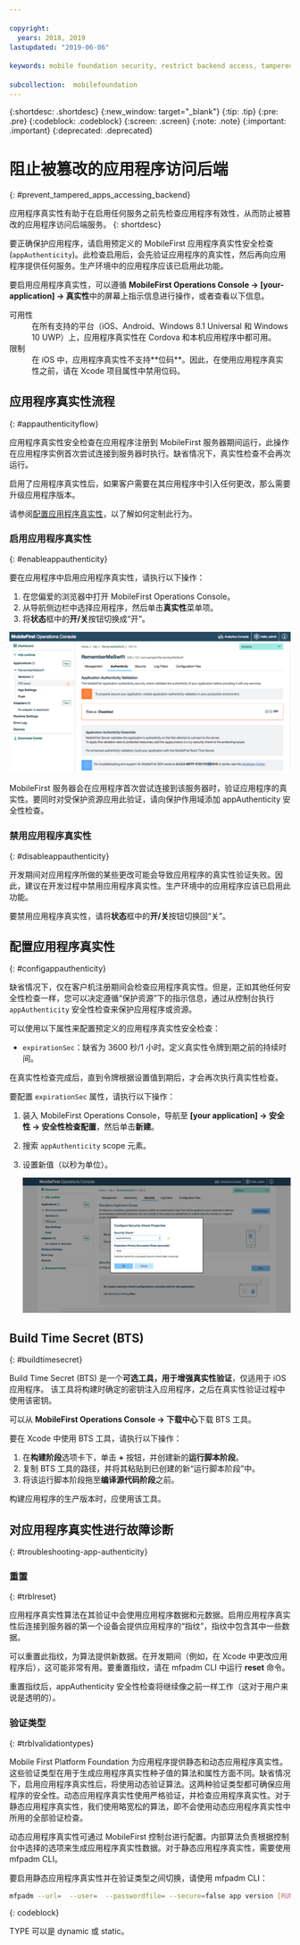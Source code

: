 ```yaml
---

copyright:
  years: 2018, 2019
lastupdated: "2019-06-06"

keywords: mobile foundation security, restrict backend access, tampered apps

subcollection:  mobilefoundation
---
```


{:shortdesc: .shortdesc}
{:new_window: target="_blank"}
{:tip: .tip}
{:pre: .pre}
{:codeblock: .codeblock}
{:screen: .screen}
{:note: .note}
{:important: .important}
{:deprecated: .deprecated}

# 阻止被篡改的应用程序访问后端
{: #prevent_tampered_apps_accessing_backend}

应用程序真实性有助于在启用任何服务之前先检查应用程序有效性，从而防止被篡改的应用程序访问后端服务。
{: shortdesc}

要正确保护应用程序，请启用预定义的 MobileFirst 应用程序真实性安全检查 (``appAuthenticity``)。此检查启用后，会先验证应用程序的真实性，然后再向应用程序提供任何服务。生产环境中的应用程序应该已启用此功能。

要启用应用程序真实性，可以遵循 **MobileFirst Operations Console → [your-application] → 真实性**中的屏幕上指示信息进行操作，或者查看以下信息。

<dl>
  <dt>可用性</dt>
  <dd>在所有支持的平台（iOS、Android、Windows 8.1 Universal 和 Windows 10 UWP）上，应用程序真实性在 Cordova 和本机应用程序中都可用。</dd>
  <dt>限制</dt>
  <dd>在 iOS 中，应用程序真实性不支持**位码**。因此，在使用应用程序真实性之前，请在 Xcode 项目属性中禁用位码。</dd>
</dl>

## 应用程序真实性流程
{: #appauthenticityflow}

应用程序真实性安全检查在应用程序注册到 MobileFirst 服务器期间运行，此操作在应用程序实例首次尝试连接到服务器时执行。缺省情况下，真实性检查不会再次运行。

启用了应用程序真实性后，如果客户需要在其应用程序中引入任何更改，那么需要升级应用程序版本。

请参阅[配置应用程序真实性](#configappauthenticity)，以了解如何定制此行为。

### 启用应用程序真实性
{: #enableappauthenticity}

要在应用程序中启用应用程序真实性，请执行以下操作：

1. 在您偏爱的浏览器中打开 MobileFirst Operations Console。
2. 从导航侧边栏中选择应用程序，然后单击**真实性**菜单项。
3. 将**状态**框中的**开/关**按钮切换成“开”。

![启用应用程序真实性](/images/enable_application_authenticity.png)

MobileFirst 服务器会在应用程序首次尝试连接到该服务器时，验证应用程序的真实性。要同时对受保护资源应用此验证，请向保护作用域添加 appAuthenticity 安全性检查。

### 禁用应用程序真实性
{: #disableappauthenticity}

开发期间对应用程序所做的某些更改可能会导致应用程序的真实性验证失败。因此，建议在开发过程中禁用应用程序真实性。生产环境中的应用程序应该已启用此功能。

要禁用应用程序真实性，请将**状态**框中的**开/关**按钮切换回“关”。

## 配置应用程序真实性
{: #configappauthenticity}

缺省情况下，仅在客户机注册期间会检查应用程序真实性。但是，正如其他任何安全性检查一样，您可以决定遵循“保护资源”下的指示信息，通过从控制台执行 ``appAuthenticity`` 安全性检查来保护应用程序或资源。

可以使用以下属性来配置预定义的应用程序真实性安全检查：

* ``expirationSec``：缺省为 3600 秒/1 小时。定义真实性令牌到期之前的持续时间。

在真实性检查完成后，直到令牌根据设置值到期后，才会再次执行真实性检查。

要配置 ``expirationSec`` 属性，请执行以下操作：

1. 装入 MobileFirst Operations Console，导航至 **[your application] → 安全性 → 安全性检查配置**，然后单击**新建**。
2. 搜索 ``appAuthenticity`` scope 元素。
3. 设置新值（以秒为单位）。

    ![配置到期时间（以秒数为单位）](/images/configuring_expirationSec.png)

## Build Time Secret (BTS)
{: #buildtimesecret}

Build Time Secret (BTS) 是一个**可选工具，用于增强真实性验证**，仅适用于 iOS 应用程序。 该工具将构建时确定的密钥注入应用程序，之后在真实性验证过程中使用该密钥。

可以从 **MobileFirst Operations Console → 下载中心**下载 BTS 工具。

要在 Xcode 中使用 BTS 工具，请执行以下操作：

1. 在**构建阶段**选项卡下，单击 **+** 按钮，并创建新的**运行脚本阶段**。
2. 复制 BTS 工具的路径，并将其粘贴到已创建的新“运行脚本阶段”中。
3. 将该运行脚本阶段拖至**编译源代码阶段**之前。

构建应用程序的生产版本时，应使用该工具。

## 对应用程序真实性进行故障诊断
{: #troubleshooting-app-authenticity}

### 重置
{: #trblreset}

应用程序真实性算法在其验证中会使用应用程序数据和元数据。启用应用程序真实性后连接到服务器的第一个设备会提供应用程序的“指纹”，指纹中包含其中一些数据。

可以重置此指纹，为算法提供新数据。在开发期间（例如，在 Xcode 中更改应用程序后），这可能非常有用。要重置指纹，请在 mfpadm CLI 中运行 **reset** 命令。

重置指纹后，appAuthenticity 安全性检查将继续像之前一样工作（这对于用户来说是透明的）。

### 验证类型
{: #trblvalidationtypes}

Mobile First Platform Foundation 为应用程序提供静态和动态应用程序真实性。这些验证类型在用于生成应用程序真实性种子值的算法和属性方面不同。缺省情况下，启用应用程序真实性后，将使用动态验证算法。这两种验证类型都可确保应用程序的安全性。动态应用程序真实性使用严格验证，并检查应用程序真实性。对于静态应用程序真实性，我们使用略宽松的算法，即不会使用动态应用程序真实性中所用的全部验证检查。

动态应用程序真实性可通过 MobileFirst 控制台进行配置。内部算法负责根据控制台中选择的选项来生成应用程序真实性数据。对于静态应用程序真实性，需要使用 mfpadm CLI。

要启用静态应用程序真实性并在验证类型之间切换，请使用 mfpadm CLI：

```bash
mfpadm --url=  --user=  --passwordfile= --secure=false app version [RUNTIME] [APPNAME] [ENVIRONMENT] [VERSION] set authenticity-validation TYPE
```
{: codeblock}

TYPE 可以是 dynamic 或 static。
